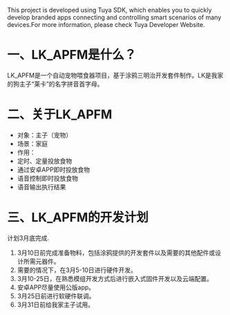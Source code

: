 This project is developed using Tuya SDK, which enables you to quickly develop branded apps connecting and controlling smart scenarios of many devices.For more information, please check Tuya Developer Website.
# 一、LK_APFM是什么？
LK_APFM是一个自动宠物喂食器项目，基于涂鸦三明治开发套件制作。LK是我家的狗主子“莱卡”的名字拼音首字母。
# 二、关于LK_APFM
- 对象：主子（宠物）
- 场景：家庭
- 作用：
-   定时、定量投放食物
-   通过安卓APP即时投放食物
-   语音控制即时投放食物
-   语音输出执行结果
# 三、LK_APFM的开发计划
计划3月底完成.
1. 3月10日前完成准备物料，包括涂鸦提供的开发套件以及需要的其他配件或设计所需元器件。
2. 需要的情况下，在3月5-10日进行硬件开发。
3. 3月10-25日，在熟悉模组开发方式后进行嵌入式固件开发以及云端配置。
4. 安卓APP尽量使用公版app。
5. 3月25日前进行软硬件联调。
6. 3月31日前给我家主子试用。
